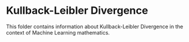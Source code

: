 # Kullback-Leibler Divergence

This folder contains information about Kullback-Leibler Divergence in the context of Machine Learning mathematics.